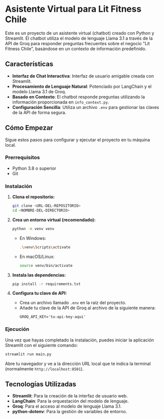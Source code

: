 # Asistente Virtual para Lit Fitness Chile

Este es un proyecto de un asistente virtual (chatbot) creado con Python y Streamlit. El chatbot utiliza el modelo de lenguaje Llama 3.1 a través de la API de Groq para responder preguntas frecuentes sobre el negocio "Lit Fitness Chile", basándose en un contexto de información predefinido.

## Características

-   **Interfaz de Chat Interactiva**: Interfaz de usuario amigable creada con Streamlit.
-   **Procesamiento de Lenguaje Natural**: Potenciado por LangChain y el modelo Llama 3.1 de Groq.
-   **Basado en Contexto**: El chatbot responde preguntas utilizando la información proporcionada en `info_context.py`.
-   **Configuración Sencilla**: Utiliza un archivo `.env` para gestionar las claves de la API de forma segura.

## Cómo Empezar

Sigue estos pasos para configurar y ejecutar el proyecto en tu máquina local.

### Prerrequisitos

-   Python 3.8 o superior
-   Git

### Instalación

1.  **Clona el repositorio:**
    ```bash
    git clone <URL-DEL-REPOSITORIO>
    cd <NOMBRE-DEL-DIRECTORIO>
    ```

2.  **Crea un entorno virtual (recomendado):**
    ```bash
    python -m venv venv
    ```
    -   En Windows:
        ```bash
        .\venv\Scripts\activate
        ```
    -   En macOS/Linux:
        ```bash
        source venv/bin/activate
        ```

3.  **Instala las dependencias:**
    ```bash
    pip install -r requirements.txt
    ```

4.  **Configura tu clave de API:**
    -   Crea un archivo llamado `.env` en la raíz del proyecto.
    -   Añade tu clave de la API de Groq al archivo de la siguiente manera:
        ```
        GROQ_API_KEY='tu-api-key-aqui'
        ```

### Ejecución

Una vez que hayas completado la instalación, puedes iniciar la aplicación Streamlit con el siguiente comando:

```bash
streamlit run main.py
```

Abre tu navegador y ve a la dirección URL local que te indica la terminal (normalmente `http://localhost:8501`).

## Tecnologías Utilizadas

-   **Streamlit**: Para la creación de la interfaz de usuario web.
-   **LangChain**: Para la orquestación del modelo de lenguaje.
-   **Groq**: Para el acceso al modelo de lenguaje Llama 3.1.
-   **python-dotenv**: Para la gestión de variables de entorno.
